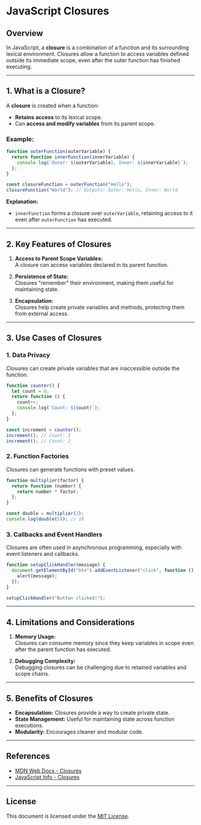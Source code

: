 # JavaScript Closures

## Overview  
In JavaScript, a **closure** is a combination of a function and its surrounding lexical environment. Closures allow a function to access variables defined outside its immediate scope, even after the outer function has finished executing.

---

## 1. What is a Closure?  

A **closure** is created when a function:  
- **Retains access** to its lexical scope.  
- Can **access and modify variables** from its parent scope.  

### Example:  
```javascript
function outerFunction(outerVariable) {
  return function innerFunction(innerVariable) {
    console.log(`Outer: ${outerVariable}, Inner: ${innerVariable}`);
  };
}

const closureFunction = outerFunction("Hello");
closureFunction("World"); // Outputs: Outer: Hello, Inner: World
```

**Explanation:**  
- `innerFunction` forms a closure over `outerVariable`, retaining access to it even after `outerFunction` has executed.

---

## 2. Key Features of Closures  

1. **Access to Parent Scope Variables:**  
   A closure can access variables declared in its parent function.

2. **Persistence of State:**  
   Closures "remember" their environment, making them useful for maintaining state.

3. **Encapsulation:**  
   Closures help create private variables and methods, protecting them from external access.

---

## 3. Use Cases of Closures  

### 1. **Data Privacy**  
Closures can create private variables that are inaccessible outside the function.  
```javascript
function counter() {
  let count = 0;
  return function () {
    count++;
    console.log(`Count: ${count}`);
  };
}

const increment = counter();
increment(); // Count: 1
increment(); // Count: 2
```

### 2. **Function Factories**  
Closures can generate functions with preset values.  
```javascript
function multiplier(factor) {
  return function (number) {
    return number * factor;
  };
}

const double = multiplier(2);
console.log(double(5)); // 10
```

### 3. **Callbacks and Event Handlers**  
Closures are often used in asynchronous programming, especially with event listeners and callbacks.  
```javascript
function setupClickHandler(message) {
  document.getElementById("btn").addEventListener("click", function () {
    alert(message);
  });
}

setupClickHandler("Button clicked!");
```

---

## 4. Limitations and Considerations  

1. **Memory Usage:**  
   Closures can consume memory since they keep variables in scope even after the parent function has executed.

2. **Debugging Complexity:**  
   Debugging closures can be challenging due to retained variables and scope chains.

---

## 5. Benefits of Closures  

- **Encapsulation:** Closures provide a way to create private state.  
- **State Management:** Useful for maintaining state across function executions.  
- **Modularity:** Encourages cleaner and modular code.  

---

## References  

- [MDN Web Docs - Closures](https://developer.mozilla.org/en-US/docs/Web/JavaScript/Closures)  
- [JavaScript Info - Closures](https://javascript.info/closure)  

---

## License  

This document is licensed under the [MIT License](LICENSE).
